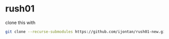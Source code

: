 # rush01

clone this with
```sh
git clone --recurse-submodules https://github.com/ijontan/rush01-new.git
```
